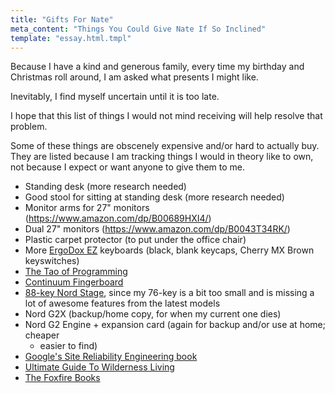 ```yaml
---
title: "Gifts For Nate"
meta_content: "Things You Could Give Nate If So Inclined"
template: "essay.html.tmpl"
---
```


Because I have a kind and generous family, every time my birthday and
Christmas roll around, I am asked what presents I might like.

Inevitably, I find myself uncertain until it is too late.

I hope that this list of things I would not mind receiving will help resolve
that problem.

Some of these things are obscenely expensive and/or hard to actually buy.
They are listed because I am tracking things I would in theory like to own,
not because I expect or want anyone to give them to me.

* Standing desk (more research needed)
* Good stool for sitting at standing desk (more research needed)
* Monitor arms for 27" monitors (<https://www.amazon.com/dp/B00689HXI4/>)
* Dual 27" monitors (<https://www.amazon.com/dp/B0043T34RK/>)
* Plastic carpet protector (to put under the office chair)
* More [ErgoDox EZ](https://ergodox-ez.com/collections/frontpage/products/ergodox-ez-original-standalone?variant=40172496643) keyboards (black, blank keycaps, Cherry MX Brown keyswitches)
* [The Tao of Programming](http://www.amazon.com/The-Tao-Programming-Geoffrey-James/dp/0931137071)
* [Continuum Fingerboard](http://www.hakenaudio.com/Continuum/hakenaudioovervg.html)
* [88-key Nord Stage](http://www.nordkeyboards.com/products/nord-stage), since
  my 76-key is a bit too small and is missing a lot of awesome features from
  the latest models
* Nord G2X (backup/home copy, for when my current one dies)
* Nord G2 Engine + expansion card (again for backup and/or use at home; cheaper
  + easier to find)
* [Google's Site Reliability Engineering
  book](http://www.amazon.com/gp/product/149192912X/)
* [Ultimate Guide To Wilderness Living](https://www.amazon.com/Ultimate-Guide-Wilderness-Living-Surviving/dp/1569756503/)
* [The Foxfire Books](https://www.amazon.com/gp/bookseries/B00CJDHL4Y/ref=dp_st_0385073534)
